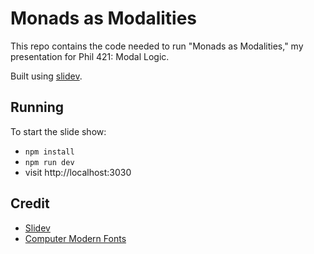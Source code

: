 # Monads as Modalities

This repo contains the code needed to run "Monads as Modalities," my presentation for Phil 421: Modal Logic.

Built using [slidev](https://github.com/slidevjs/slidev).

## Running

To start the slide show:

- `npm install`
- `npm run dev`
- visit http://localhost:3030

## Credit

- [Slidev](https://github.com/slidevjs/slidev)
- [Computer Modern Fonts](https://checkmyworking.com/cm-web-fonts/#serif)